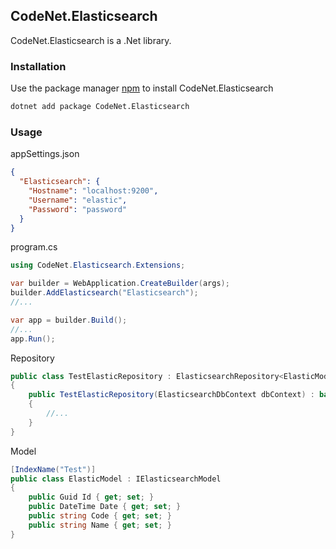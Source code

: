 ## CodeNet.Elasticsearch

CodeNet.Elasticsearch is a .Net library.

### Installation

Use the package manager [npm](https://www.nuget.org/packages/CodeNet.Elasticsearch/) to install CodeNet.Elasticsearch

```bash
dotnet add package CodeNet.Elasticsearch
```

### Usage
appSettings.json
```json
{
  "Elasticsearch": {
    "Hostname": "localhost:9200",
    "Username": "elastic",
    "Password": "password"
  }
}
```
program.cs
```csharp
using CodeNet.Elasticsearch.Extensions;

var builder = WebApplication.CreateBuilder(args);
builder.AddElasticsearch("Elasticsearch");
//...

var app = builder.Build();
//...
app.Run();
```
Repository
```csharp
public class TestElasticRepository : ElasticsearchRepository<ElasticModel>
{
    public TestElasticRepository(ElasticsearchDbContext dbContext) : base(dbContext)
    {
        //...
    }
}
```
Model
```csharp
[IndexName("Test")]
public class ElasticModel : IElasticsearchModel
{
    public Guid Id { get; set; }
    public DateTime Date { get; set; }
    public string Code { get; set; }
    public string Name { get; set; }
}
```